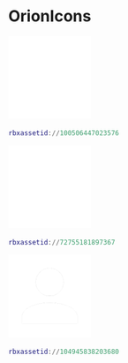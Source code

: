 # OrionIcons
![Thread](https://github.com/MSTTOPPER/OrionIcons/blob/main/Icons/Crosshairs.png)
```lua
rbxassetid://100506447023576
```
![Thread](https://github.com/MSTTOPPER/OrionIcons/blob/main/Icons/HOme.png)
```lua
rbxassetid://72755181897367
```
![Thread](https://github.com/MSTTOPPER/OrionIcons/blob/main/Icons/User.png)
```lua
rbxassetid://104945838203680
```
